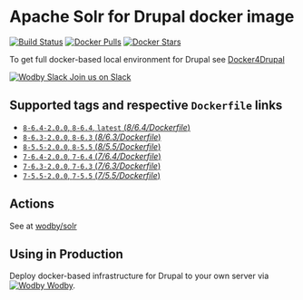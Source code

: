 # Apache Solr for Drupal docker image 

[![Build Status](https://travis-ci.org/wodby/solr.svg?branch=master)](https://travis-ci.org/wodby/solr)
[![Docker Pulls](https://img.shields.io/docker/pulls/wodby/solr.svg)](https://hub.docker.com/r/wodby/solr)
[![Docker Stars](https://img.shields.io/docker/stars/wodby/solr.svg)](https://hub.docker.com/r/wodby/solr)

To get full docker-based local environment for Drupal see [Docker4Drupal](http://docker4drupal.org)

[![Wodby Slack](https://www.google.com/s2/favicons?domain=www.slack.com) Join us on Slack](https://slack.wodby.com/)

## Supported tags and respective `Dockerfile` links

- [`8-6.4-2.0.0`, `8-6.4`, `latest` (*8/6.4/Dockerfile*)](https://github.com/wodby/solr/tree/master/8/6.4/Dockerfile)
- [`8-6.3-2.0.0`, `8-6.3` (*8/6.3/Dockerfile*)](https://github.com/wodby/solr/tree/master/8/6.3/Dockerfile)
- [`8-5.5-2.0.0`, `8-5.5` (*8/5.5/Dockerfile*)](https://github.com/wodby/solr/tree/master/8/5.5/Dockerfile)
- [`7-6.4-2.0.0`, `7-6.4` (*7/6.4/Dockerfile*)](https://github.com/wodby/solr/tree/master/7/6.4/Dockerfile)
- [`7-6.3-2.0.0`, `7-6.3` (*7/6.3/Dockerfile*)](https://github.com/wodby/solr/tree/master/7/6.3/Dockerfile)
- [`7-5.5-2.0.0`, `7-5.5` (*7/5.5/Dockerfile*)](https://github.com/wodby/solr/tree/master/7/5.5/Dockerfile)

## Actions

See at [wodby/solr](https://github.com/wodby/solr) 

## Using in Production

Deploy docker-based infrastructure for Drupal to your own server via [![Wodby](https://www.google.com/s2/favicons?domain=wodby.com) Wodby](https://wodby.com).
